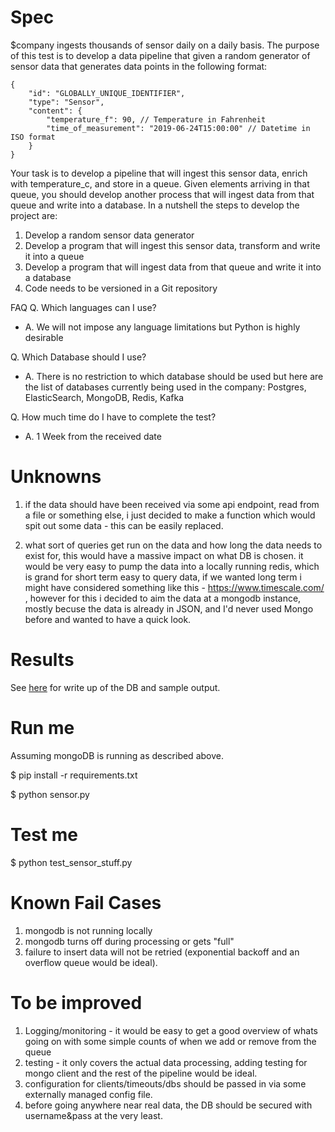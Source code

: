 
Spec
====
$company ingests thousands of sensor daily on a daily basis. The purpose of this test is to develop a
data pipeline that given a random generator of sensor data that generates data points in the
following format:
```
{
    "id": "GLOBALLY_UNIQUE_IDENTIFIER",
    "type": "Sensor",
    "content": {
        "temperature_f": 90, // Temperature in Fahrenheit
        "time_of_measurement": "2019-06-24T15:00:00" // Datetime in ISO format
    }
}
```
Your task is to develop a pipeline that will ingest this sensor data, enrich with temperature_c, and
store in a queue.
Given elements arriving in that queue, you should develop another process that will ingest data
from that queue and write into a database.
In a nutshell the steps to develop the project are:
1. Develop a random sensor data generator
2. Develop a program that will ingest this sensor data, transform and write it into a queue
3. Develop a program that will ingest data from that queue and write it into a database
4. Code needs to be versioned in a Git repository

FAQ
Q. Which languages can I use?
- A. We will not impose any language limitations but Python is highly desirable

Q. Which Database should I use?
- A. There is no restriction to which database should be used but here are the list of databases
currently being used in the company: Postgres, ElasticSearch, MongoDB, Redis, Kafka

Q. How much time do I have to complete the test?
- A. 1 Week from the received date


Unknowns
========
1. if the data should have been received via some api endpoint, read from a file or something else, i just decided to make a function which would spit out some data - this can be easily replaced.

2. what sort of queries get run on the data and how long the data needs to exist for, this would have a massive impact on what DB is chosen. it would be very easy to pump the data into a locally running redis, which is grand for short term easy to query data, if we wanted long term i might have considered something like this - https://www.timescale.com/
 , however for this i decided to aim the data at a mongodb instance, mostly becuse the data is already in JSON, and I'd never used Mongo before and wanted to have a quick look.


Results
=======
See [here](docker_for_mongo.txt) for write up of the DB and sample output.


Run me
======

Assuming mongoDB is running as described above.

$ pip install -r requirements.txt

$ python sensor.py


Test me
=======

$ python test_sensor_stuff.py


Known Fail Cases
================
1. mongodb is not running locally
2. mongodb turns off during processing or gets "full"
3. failure to insert data will not be retried (exponential backoff and an overflow queue would be ideal).


To be improved
==============
1. Logging/monitoring - it would be easy to get a good overview of whats going on with some simple counts of when we add or remove from the queue
2. testing - it only covers the actual data processing, adding testing for mongo client and the rest of the pipeline would be ideal.
3. configuration for clients/timeouts/dbs should be passed in via some externally managed config file.
4. before going anywhere near real data, the DB should be secured with username&pass at the very least.
